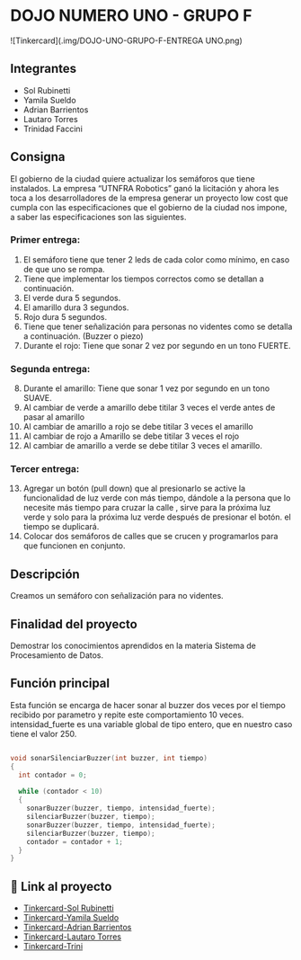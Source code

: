 # DOJO NUMERO UNO - GRUPO F

![Tinkercard](.img/DOJO-UNO-GRUPO-F-ENTREGA UNO.png)

## Integrantes 
- Sol Rubinetti
- Yamila Sueldo
- Adrian Barrientos
- Lautaro Torres
- Trinidad Faccini

## Consigna
El gobierno de la ciudad quiere actualizar los semáforos que tiene instalados. La empresa  “UTNFRA Robotics” ganó la licitación y ahora les toca a los desarrolladores de la empresa generar  un proyecto low cost que cumpla con las especificaciones que el gobierno de la ciudad nos  impone, a saber las especificaciones son las siguientes. 

### Primer entrega:
1. El semáforo tiene que tener 2 leds de cada color como mínimo, en caso de que uno se  rompa. 
2. Tiene que implementar los tiempos correctos como se detallan a continuación. 
3. El verde dura 5 segundos. 
4. El amarillo dura 3 segundos. 
5. Rojo dura 5 segundos. 
6. Tiene que tener señalización para personas no videntes como se detalla a  continuación. (Buzzer o piezo)
7. Durante el rojo: Tiene que sonar 2 vez por segundo en un tono FUERTE. 

### Segunda entrega: 
8. Durante el amarillo: Tiene que sonar 1 vez por segundo en un tono SUAVE. 
9. Al cambiar de verde a amarillo debe titilar 3 veces el verde antes de pasar al amarillo
10. Al cambiar de amarillo a rojo se debe titilar 3 veces el amarillo
11. Al cambiar de rojo a Amarillo se debe titilar 3 veces el rojo
12. Al cambiar de amarillo a verde se debe titilar 3 veces el amarillo.

### Tercer entrega: 
13. Agregar un botón (pull down) que al presionarlo se active la funcionalidad de luz verde con más tiempo, dándole a la persona que lo necesite más tiempo para cruzar la calle , sirve para la próxima luz verde y solo para la próxima luz verde después de presionar el botón. el tiempo se duplicará. 
14. Colocar dos semáforos de calles que se crucen  y programarlos para que funcionen en conjunto.

## Descripción

Creamos un semáforo con señalización para no videntes. 

## Finalidad del proyecto
Demostrar los conocimientos aprendidos en la materia Sistema de Procesamiento de Datos.

## Función principal

Esta función se encarga de hacer sonar al buzzer dos veces por el tiempo recibido por parametro y repite este comportamiento 10 veces. 
intensidad_fuerte es una variable global de tipo entero, que en nuestro caso tiene el valor 250. 

~~~ C++ 

void sonarSilenciarBuzzer(int buzzer, int tiempo)
{
  int contador = 0;
  
  while (contador < 10)
  {
    sonarBuzzer(buzzer, tiempo, intensidad_fuerte);
    silenciarBuzzer(buzzer, tiempo);
    sonarBuzzer(buzzer, tiempo, intensidad_fuerte);
    silenciarBuzzer(buzzer, tiempo);
    contador = contador + 1;
  }
}
~~~

## :robot: Link al proyecto
- [Tinkercard-Sol Rubinetti](https://www.tinkercad.com/things/iZNwefUZfGa-dojo-1-grupo-f-clase-5/editel?sharecode=4DJUVY-ezPfkTXRP7us0aNPnXKNrvgEcs_NTCFw-zh4)
- [Tinkercard-Yamila Sueldo](https://www.tinkercad.com/things/ekHG25jeY0k-dojo-numero-uno/editel?sharecode=_ZBsYcqE1y3GENhjB3fzVXFeKbKeGMpGsUccB4qW-Ok)
- [Tinkercard-Adrian Barrientos](https://www.tinkercad.com/things/8mgCsJsUrRK-bodacious-borwo/editel?sharecode=VCCzrcbr8gq2P9JAjRSaL-b77EM1lVzc9hE01hZxCX8)
- [Tinkercard-Lautaro Torres](https://www.tinkercad.com/things/fSOhHiGeVdJ-ejercicio-dojo-1-1/editel?sharecode=9IKDJYqicsguvunn1_dn7oklyXOUMo9TCehS7j1dNF8)
- [Tinkercard-Trini](https://www.tinkercad.com/things/3WUXu8RRyCe-dojo-uno-grupo-f-entrega-uno/editel?sharecode=auH-Hu3eBpDSPj273IRXl5Y4IbzwZkOZd1af6DUXJGE)

